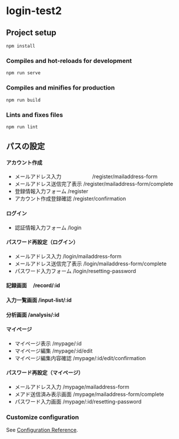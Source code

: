 # login-test2

## Project setup
```
npm install
```

### Compiles and hot-reloads for development
```
npm run serve
```

### Compiles and minifies for production
```
npm run build
```

### Lints and fixes files
```
npm run lint
```

## パスの設定
#### アカウント作成
 - メールアドレス入力　　　　　　/register/mailaddress-form
 - メールアドレス送信完了表示   /register/mailaddress-form/complete
 - 登録情報入力フォーム         /register
 - アカウント作成登録確認       /register/confirmation
#### ログイン
 - 認証情報入力フォーム         /login
#### パスワード再設定（ログイン）
 - メールアドレス入力           /login/mailaddress-form
 - メールアドレス送信完了表示   /login/mailaddress-form/complete
 - パスワード入力フォーム       /login/resetting-password
#### 記録画面　                    /record/:id
#### 入力一覧画面                  /input-list/:id
#### 分析画面                      /analysis/:id
#### マイページ                    
 - マイページ表示              /mypage/:id
 - マイページ編集              /mypage/:id/edit
 - マイページ編集内容確認      /mypage/:id/edit/confirmation
#### パスワード再設定（マイページ） 
 - メールアドレス入力          /mypage/mailaddress-form
 - メアド送信済み表示画面      /mypage/mailaddress-form/complete
 - パスワード入力画面          /mypage/:id/resetting-password


### Customize configuration
See [Configuration Reference](https://cli.vuejs.org/config/).
